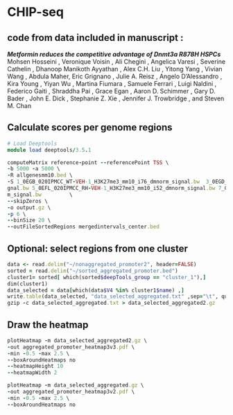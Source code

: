 # CHIP-seq
## code from data included in manuscript :
***Metformin reduces the competitive advantage of Dnmt3a R878H HSPCs*** <br>
Mohsen Hosseini , Veronique Voisin , Ali Chegini , Angelica Varesi , Severine Cathelin ,
Dhanoop Manikoth Ayyathan , Alex C.H. Liu , Yitong Yang , Vivian Wang , Abdula Maher,
Eric Grignano , Julie A. Reisz , Angelo D’Alessandro , Kira Young , Yiyan Wu , Martina
Fiumara , Samuele Ferrari , Luigi Naldini , Federico Gaiti , Shraddha Pai , Grace Egan ,
Aaron D. Schimmer , Gary D. Bader , John E. Dick , Stephanie Z. Xie , Jennifer J.
Trowbridge , and Steven M. Chan 

## Calculate scores per genome regions
```Ruby
# Load Deeptools
module load deeptools/3.5.1

computeMatrix reference-point --referencePoint TSS \
-b 5000 -a 5000 \
-R allgenesmm10.bed \
-S 1_0EGB_020IPMCC_WT-VEH-1_H3K27me3_mm10_i76_dmnorm_signal.bw  3_0EGD_020IPMCC_WT-MET-1_H3K27me3_mm10_i78_dmnorm_si
gnal.bw 5_0EFL_020IPMCC_RH-VEH-1_H3K27me3_mm10_i52_dmnorm_signal.bw 7_0EGG_020IPMCC_RH-MET-1_H3K27me3_mm10_i82_dmnor
m_signal.bw         \
--skipZeros \
-o output.gz \
-p 6 \
--binSize 20 \
--outFileSortedRegions mergedintervals_center.bed
```

## Optional: select regions from one cluster
```Ruby
data <- read.delim("~/nonaggregated_promoter2", header=FALSE)
sorted = read.delim("~/sorted_aggregated_promoter.bed")
cluster1= sorted[ which(sorted$deepTools_group == "cluster_1"),]
dim(cluster1)
data_selected = data[which(data$V4 %in% cluster1$name) ,]
write.table(data_selected, "data_selected_aggregated.txt" ,sep="\t", quote=FALSE, row.names=FALSE, col.names=F)
gzip -c data_selected_aggregated.txt > data_selected_aggregated2.gz
```

## Draw the heatmap
```Ruby
plotHeatmap -m data_selected_aggregated2.gz \
-out aggregated_promoter_heatmap3v3.pdf \
-min -0.5 -max 2.5 \
--boxAroundHeatmaps no 
--heatmapHeight 10
--heatmapWidth 2
```

```Ruby
plotHeatmap -m data_selected_aggregated.gz \
-out aggregated_promoter_heatmap3v2.pdf \
-min -0.5 -max 2.5 \
--boxAroundHeatmaps no
```
